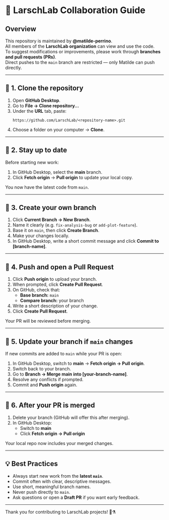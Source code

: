 # 🧭 LarschLab Collaboration Guide

## Overview
This repository is maintained by **@matilde-perrino**.  
All members of the **LarschLab organization** can view and use the code.  
To suggest modifications or improvements, please work through **branches and pull requests (PRs)**.  
Direct pushes to the `main` branch are restricted — only Matilde can push directly.

---

## 🌱 1. Clone the repository

1. Open **GitHub Desktop**.  
2. Go to **File → Clone repository…**  
3. Under the **URL** tab, paste:  
   ```
   https://github.com/LarschLab/<repository-name>.git
   ```
4. Choose a folder on your computer → **Clone**.

---

## 🔄 2. Stay up to date

Before starting new work:
1. In GitHub Desktop, select the **main** branch.  
2. Click **Fetch origin** → **Pull origin** to update your local copy.  

You now have the latest code from `main`.

---

## 🌿 3. Create your own branch

1. Click **Current Branch → New Branch**.  
2. Name it clearly (e.g. `fix-analysis-bug` or `add-plot-feature`).  
3. Base it on `main`, then click **Create Branch**.  
4. Make your changes locally.  
5. In GitHub Desktop, write a short commit message and click **Commit to [branch-name]**.

---

## 🚀 4. Push and open a Pull Request

1. Click **Push origin** to upload your branch.  
2. When prompted, click **Create Pull Request**.  
3. On GitHub, check that:
   - **Base branch:** `main`
   - **Compare branch:** your branch  
4. Write a short description of your change.  
5. Click **Create Pull Request**.

Your PR will be reviewed before merging.

---

## 🔁 5. Update your branch if `main` changes

If new commits are added to `main` while your PR is open:
1. In GitHub Desktop, switch to **main** → **Fetch origin → Pull origin**.  
2. Switch back to your branch.  
3. Go to **Branch → Merge main into [your-branch-name]**.  
4. Resolve any conflicts if prompted.  
5. Commit and **Push origin** again.

---

## 🧹 6. After your PR is merged

1. Delete your branch (GitHub will offer this after merging).  
2. In GitHub Desktop:
   - Switch to **main**
   - Click **Fetch origin → Pull origin**

Your local repo now includes your merged changes.

---

## 💡 Best Practices

- Always start new work from the **latest `main`**.  
- Commit often with clear, descriptive messages.  
- Use short, meaningful branch names.  
- Never push directly to `main`.  
- Ask questions or open a **Draft PR** if you want early feedback.  

---

Thank you for contributing to LarschLab projects! 🧠⚗️
